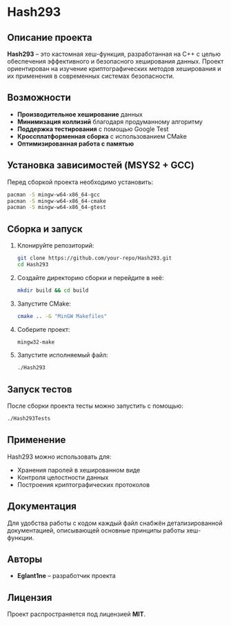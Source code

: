 # Hash293

## Описание проекта
**Hash293** – это кастомная хеш-функция, разработанная на C++ с целью обеспечения эффективного и безопасного хеширования данных. 
Проект ориентирован на изучение криптографических методов хеширования и их применения в современных системах безопасности.

## Возможности
- **Производительное хеширование** данных
- **Минимизация коллизий** благодаря продуманному алгоритму
- **Поддержка тестирования** с помощью Google Test
- **Кроссплатформенная сборка** с использованием CMake
- **Оптимизированная работа с памятью**

## Установка зависимостей (MSYS2 + GCC)
Перед сборкой проекта необходимо установить:

```sh
pacman -S mingw-w64-x86_64-gcc
pacman -S mingw-w64-x86_64-cmake
pacman -S mingw-w64-x86_64-gtest
```

## Сборка и запуск
1. Клонируйте репозиторий:
   ```sh
   git clone https://github.com/your-repo/Hash293.git
   cd Hash293
   ```
2. Создайте директорию сборки и перейдите в неё:
   ```sh
   mkdir build && cd build
   ```
3. Запустите CMake:
   ```sh
   cmake .. -G "MinGW Makefiles"
   ```
4. Соберите проект:
   ```sh
   mingw32-make
   ```
5. Запустите исполняемый файл:
   ```sh
   ./Hash293
   ```

## Запуск тестов
После сборки проекта тесты можно запустить с помощью:
```sh
./Hash293Tests
```

## Применение
Hash293 можно использовать для:
- Хранения паролей в хешированном виде
- Контроля целостности данных
- Построения криптографических протоколов

## Документация
Для удобства работы с кодом каждый файл снабжён детализированной документацией, описывающей основные принципы работы хеш-функции.

## Авторы
- **Eglant1ne** – разработчик проекта

## Лицензия
Проект распространяется под лицензией **MIT**.
